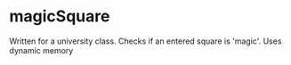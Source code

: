 # magicSquare
Written for a university class. Checks if an entered square is 'magic'. Uses dynamic memory
